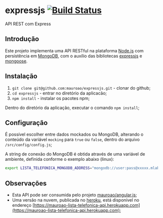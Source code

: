 # expressjs [![Build Status](https://travis-ci.org/mauroao/expressjs.svg?branch=master)](https://travis-ci.org/mauroao/expressjs)

API REST com Express

## Introdução

Este projeto implementa uma API RESTful na plataforma [Node.js](http://nodejs.org) com persistência em [MongoDB](https://www.mongodb.com), com o auxílio das bibliotecas [expressjs](https://expressjs.com) e [mongoose](http://mongoosejs.com).

## Instalação

1. `git clone git@github.com:mauroao/expressjs.git` - clonar do github;
2. `cd expressjs` - entrar no diretório da aplicacão;
3. `npm install` - instalar os pacotes npm;

Dentro do diretório da aplicação, executar o comando `npm install`;

## Configuração

É possível escolher entre dados mockados ou MongoDB, alterando o conteúdo da variável `mocking` para `true` ou `false`, dentro do arquivo `/src/config/config.js`;

A string de conexão do MongoDB é obtida através de uma variável de ambiente, definida conforme o exemplo abaixo (linux):

```bash
export LISTA_TELEFONICA_MONGODB_ADDRESS="mongodb://user:pass@xxxxx.mlab.com:45357/lista-telefonica"
``` 

## Observações

* Esta API pode ser consumida pelo projeto [mauroao/angular.js](https://github.com/mauroao/angular.js);
* Uma versão na nuvem, publicada no [heroku](https://www.heroku.com/home), está disponível no endereço [https://mauroao-lista-telefonica-api.herokuapp.com](https://mauroao-lista-telefonica-api.herokuapp.com);
